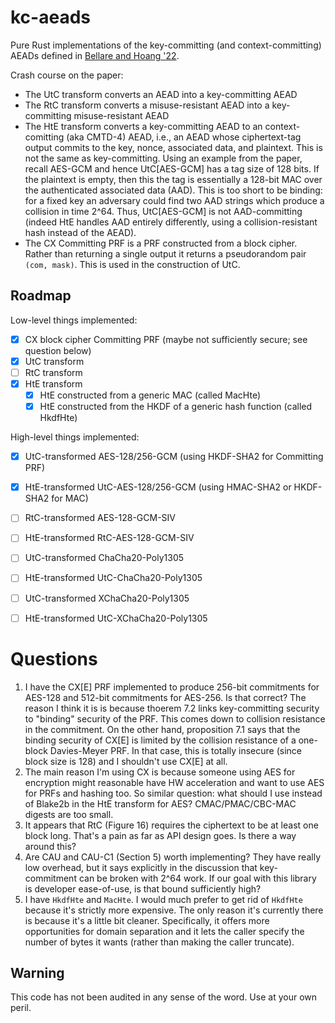 # kc-aeads

Pure Rust implementations of the key-committing (and context-committing) AEADs defined in [Bellare and Hoang '22](https://eprint.iacr.org/2022/268).

Crash course on the paper:

* The UtC transform converts an AEAD into a key-committing AEAD
* The RtC transform converts a misuse-resistant AEAD into a key-committing misuse-resistant AEAD
* The HtE transform converts a key-committing AEAD to an context-comitting (aka CMTD-4) AEAD, i.e., an AEAD whose ciphertext-tag output commits to the key, nonce, associated data, and plaintext. This is not the same as key-committing. Using an example from the paper, recall AES-GCM and hence UtC[AES-GCM] has a tag size of 128 bits. If the plaintext is empty, then this the tag is essentially a 128-bit MAC over the authenticated associated data (AAD). This is too short to be binding: for a fixed key an adversary could find two AAD strings which produce a collision in time 2^64. Thus, UtC[AES-GCM] is not AAD-committing (indeed HtE handles AAD entirely differently, using a collision-resistant hash instead of the AEAD).
* The CX Committing PRF is a PRF constructed from a block cipher. Rather than returning a single output it returns a pseudorandom pair `(com, mask)`. This is used in the construction of UtC.

## Roadmap

Low-level things implemented:

- [X] CX block cipher Committing PRF (maybe not sufficiently secure; see question below)
- [X] UtC transform
- [ ] RtC transform
- [X] HtE transform
    - [X] HtE constructed from a generic MAC (called MacHte)
    - [X] HtE constructed from the HKDF of a generic hash function (called HkdfHte)

High-level things implemented:

- [X] UtC-transformed AES-128/256-GCM (using HKDF-SHA2 for Committing PRF)
- [X] HtE-transformed UtC-AES-128/256-GCM (using HMAC-SHA2 or HKDF-SHA2 for MAC)
- [ ] RtC-transformed AES-128-GCM-SIV
- [ ] HtE-transformed RtC-AES-128-GCM-SIV
- [ ] UtC-transformed ChaCha20-Poly1305
- [ ] HtE-transformed UtC-ChaCha20-Poly1305
- [ ] UtC-transformed XChaCha20-Poly1305
- [ ] HtE-transformed UtC-XChaCha20-Poly1305


# Questions

1. I have the CX[E] PRF implemented to produce 256-bit commitments for AES-128 and 512-bit commitments for AES-256. Is that correct? The reason I think it is is because thoerem 7.2 links key-committing security to "binding" security of the PRF. This comes down to collision resistance in the commitment. On the other hand, proposition 7.1 says that the binding security of CX[E] is limited by the collision resistance of a one-block Davies-Meyer PRF. In that case, this is totally insecure (since block size is 128) and I shouldn't use CX[E] at all.
2. The main reason I'm using CX is because someone using AES for encryption might reasonable have HW acceleration and want to use AES for PRFs and hashing too. So similar question: what should I use instead of Blake2b in the HtE transform for AES? CMAC/PMAC/CBC-MAC digests are too small.
3. It appears that RtC (Figure 16) requires the ciphertext to be at least one block long. That's a pain as far as API design goes. Is there a way around this?
4. Are CAU and CAU-C1 (Section 5) worth implementing? They have really low overhead, but it says explicitly in the discussion that key-commitment can be broken with 2^64 work. If our goal with this library is developer ease-of-use, is that bound sufficiently high?
5. I have `HkdfHte` and `MacHte`. I would much prefer to get rid of `HkdfHte` because it's strictly more expensive. The only reason it's currently there is because it's a little bit cleaner. Specifically, it offers more opportunities for domain separation and it lets the caller specify the number of bytes it wants (rather than making the caller truncate).

## Warning

This code has not been audited in any sense of the word. Use at your own peril.
